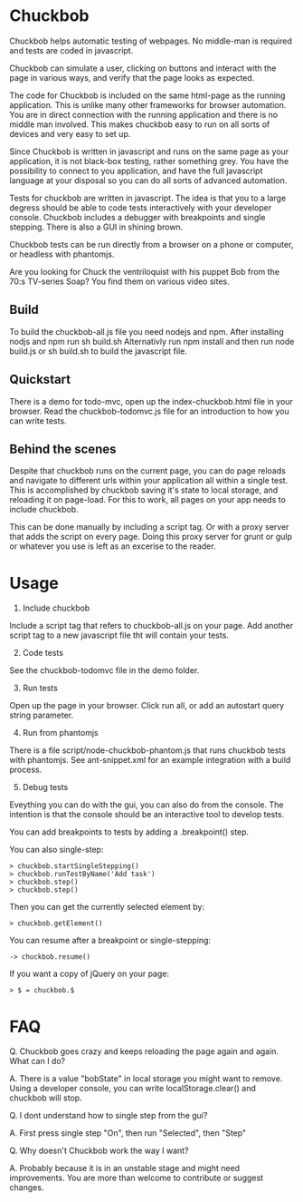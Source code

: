 Chuckbob
========

Chuckbob helps automatic testing of webpages. No middle-man is
required and tests are coded in javascript.

Chuckbob can simulate a user, clicking on buttons and interact with
the page in various ways, and verify that the page looks as expected.

The code for Chuckbob is included on the same html-page as the running
application. This is unlike many other frameworks for browser
automation. You are in direct connection with the running application
and there is no middle man involved. This makes chuckbob easy to run
on all sorts of devices and very easy to set up.

Since Chuckbob is written in javascript and runs on the same page as
your application, it is not black-box testing, rather something
grey. You have the possibility to connect to you application, and have
the full javascript language at your disposal so you can do all sorts
of advanced automation.

Tests for chuckbob are written in javascript. The idea is that you to
a large degress should be able to code tests interactively with your
developer console. Chuckbob includes a debugger with breakpoints and
single stepping. There is also a GUI in shining brown.

Chuckbob tests can be run directly from a browser on a phone or
computer, or headless with phantomjs.

Are you looking for Chuck the ventriloquist with his puppet Bob from
the 70:s TV-series Soap? You find them on various video sites.


Build
-----------

To build the chuckbob-all.js file you need nodejs and npm. After
installing nodjs and npm run sh build.sh Alternativly run npm install
and then run node build.js or sh build.sh to build the javascript
file.


Quickstart
-----------

There is a demo for todo-mvc, open up the index-chuckbob.html file in
your browser. Read the chuckbob-todomvc.js file for an introduction
to how you can write tests.


Behind the scenes
-----------------

Despite that chuckbob runs on the current page, you can do page
reloads and navigate to different urls within your application all
within a single test. This is accomplished by chuckbob saving it's
state to local storage, and reloading it on page-load. For this to
work, all pages on your app needs to include chuckbob.

This can be done manually by including a script tag. Or with a proxy
server that adds the script on every page. Doing this proxy server for
grunt or gulp or whatever you use is left as an excerise to the
reader.


Usage
=====

1. Include chuckbob

Include a script tag that refers to chuckbob-all.js on your page. Add
another script tag to a new javascript file tht will contain your tests.

2. Code tests

See the chuckbob-todomvc file in the demo folder.

3. Run tests

Open up the page in your browser. Click run all, or add an autostart query string parameter.

4. Run from phantomjs

There is a file script/node-chuckbob-phantom.js that runs chuckbob
tests with phantomjs. See ant-snippet.xml for an example integration
with a build process.

5. Debug tests

Eveything you can do with the gui, you can also do from the
console. The intention is that the console should be an interactive
tool to develop tests.

You can add breakpoints to tests by adding a .breakpoint() step.

You can also single-step:

	> chuckbob.startSingleStepping()
	> chuckbob.runTestByName('Add task')
	> chuckbob.step()
	> chuckbob.step()


Then you can get the currently selected element by:

	> chuckbob.getElement()

You can resume after a breakpoint or single-stepping:

	-> chuckbob.resume()

If you want a copy of jQuery on your page:

	> $ = chuckbob.$


FAQ
===

Q. Chuckbob goes crazy and keeps reloading the page again and
again. What can I do?

A. There is a value "bobState" in local storage you might want to
remove. Using a developer console, you can write localStorage.clear()
and chuckbob will stop.

Q. I dont understand how to single step from the gui?

A. First press single step "On", then run "Selected", then "Step"

Q. Why doesn't Chuckbob work the way I want?

A. Probably because it is in an unstable stage and might need
improvements. You are more than welcome to contribute or suggest
changes.
